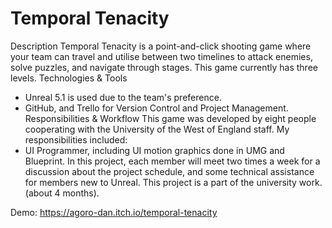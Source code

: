 # Temporal Tenacity

Description
Temporal Tenacity is a point-and-click shooting game where your team can travel and utilise between two timelines to attack enemies, solve puzzles, and navigate through stages. This game currently has three levels.
Technologies & Tools
* Unreal 5.1 is used due to the team's preference.
* GitHub, and Trello for Version Control and Project Management.
Responsibilities & Workflow
This game was developed by eight people cooperating with the University of the West of England staff. My responsibilities included:
* UI Programmer, including UI motion graphics done in UMG and Blueprint.
In this project, each member will meet two times a week for a discussion about the project schedule, and some technical assistance for members new to Unreal.
This project is a part of the university work. (about 4 months).

Demo: https://agoro-dan.itch.io/temporal-tenacity
